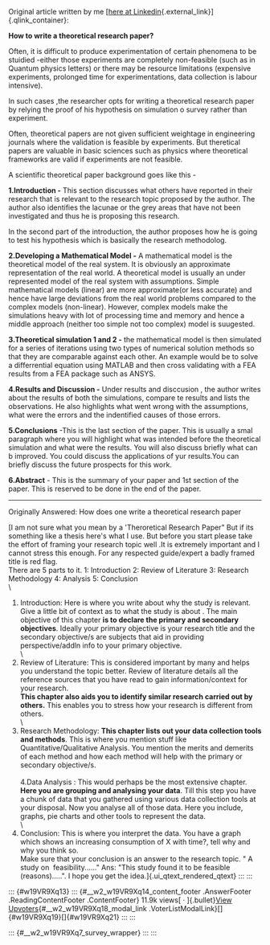 Original article written by me [[here at
Linkedin](https://www.linkedin.com/pulse/how-write-theoretical-research-paper-rathish-chandra-gatti/?published=t+(https://www.linkedin.com/pulse/how-write-theoretical-research-paper-rathish-chandra-gatti/?published%3Dt)){.external_link}]{.qlink_container}:

**How to write a theoretical research paper?**

Often, it is difficult to produce experimentation of certain phenomena
to be stuidied -either those experiments are completely non-feasible
(such as in Quantum physics letters) or there may be resource
limitations (expensive experiments, prolonged time for experimentations,
data collection is labour intensive).

In such cases ,the researcher opts for writing a theoretical research
paper by relying the proof of his hypothesis on simulation o survey
rather than experiment.

Often, theoretical papers are not given sufficient weightage in
engineering journals where the validation is feasible by experiments.
But theretical papers are valuable in basic sciences such as physics
where theoretical frameworks are valid if experiments are not feasible.

A scientific theoretical paper background goes like this -

**1.Introduction -** This section discusses what others have reported in
their research that is relevant to the research topic proposed by the
author. The author also identifies the lacunae or the grey areas that
have not been investigated and thus he is proposing this research.

In the second part of the introduction, the author proposes how he is
going to test his hypothesis which is basically the research methodolog.

**2.Developing a Mathematical Model -** A mathematical model is the
theoretical model of the real system. It is obviously an approximate
representation of the real world. A theoretical model is usually an
under represented model of the real system with assumptions. Simple
mathematical models (linear) are more approximate(or less accurate) and
hence have large deviations from the real world problems compared to the
complex models (non-linear). However, complex models make the
simulations heavy with lot of processing time and memory and hence a
middle approach (neither too simple not too complex) model is suugested.

**3.Theoretical simulation 1 and 2 -** the mathematical model is then
simulated for a series of iterations using two types of numerical
solution methods so that they are comparable against each other. An
example would be to solve a differrential equation using MATLAB and then
cross validating with a FEA results from a FEA package such as ANSYS.

**4.Results and Discussion -** Under results and disccusion , the author
writes about the results of both the simulations, compare te results and
lists the observations. He also highlights what went wrong with the
assumptions, what were the errors and the indentified causes of those
errors.

**5.Conclusions** -This is the last section of the paper. This is
usually a smal paragraph where you will highlight what was intended
before the theoretical simulation and what were the results. You will
also discuss briefly what can b improved. You could discuss the
applications of yur results.You can briefly discuss the future prospects
for this work.

**6.Abstract** - This is the summary of your paper and 1st section of
the paper. This is reserved to be done in the end of the paper.

---
Originally Answered: How does one write a theoretical research paper

[I am not sure what you mean by a \'Theroretical Research Paper\" But if
its something like a thesis here\'s what I use. But before you start
please take the effort of framing your research topic well .It is
extremely important and I cannot stress this enough. For any respected
guide/expert a badly framed title is red flag.\
There are 5 parts to it. 1: Introduction 2: Review of Literature 3:
Research Methodology 4: Analysis 5: Conclusion\
\
1. Introduction: Here is where you write about why the study is
relevant. Give a little bit of context as to what the study is about .
The main objective of this chapter **is to declare the primary and
secondary objectives**. Ideally your primary objective is your research
title and the secondary objective/s are subjects that aid in providing
perspective/addln info to your primary objective.\
\
2. Review of Literature: This is considered important by many and helps
you understand the topic better. Review of literature details all the
reference sources that you have read to gain information/context for
your research.\
**This chapter also aids you to identify similar research carried out by
others.** This enables you to stress how your research is different from
others.\
\
3. Research Methodology: **This chapter lists out your data collection
tools and methods**. This is where you mention stuff like
Quantitative/Qualitative Analysis. You mention the merits and demerits
of each method and how each method will help with the primary or
secondary objective/s.\
\
4.Data Analysis : This would perhaps be the most extensive chapter.
**Here you are grouping and analysing your data**. Till this step you
have a chunk of data that you gathered using various data collection
tools at your disposal. Now you analyse all of those data. Here you
include, graphs, pie charts and other tools to represent the data.\
\
5. Conclusion: This is where you interpret the data. You have a graph
which shows an increasing consumption of X with time?, tell why and why
you think so. \
Make sure that your conclusion is an answer to the research topic. \" A
study on  feasibility\...\...\" Ans: \"This study found it to be
feasible (reasons)\.....\". I hope you get the
idea.]{.ui_qtext_rendered_qtext}
:::
:::

::: {#w19VR9Xq13}
::: {#__w2_w19VR9Xq14_content_footer .AnswerFooter .ReadingContentFooter .ContentFooter}
11.9k views[ · ]{.bullet}[View Upvoters](#){#__w2_w19VR9Xq18_modal_link
.VoterListModalLink}[]{#w19VR9Xq19}[]{#w19VR9Xq21}
:::
:::

::: {#__w2_w19VR9Xq7_survey_wrapper}
:::
:::
